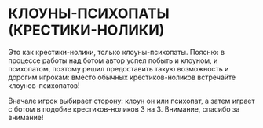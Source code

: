 # КЛОУНЫ-ПСИХОПАТЫ (КРЕСТИКИ-НОЛИКИ)

Это как крестики-нолики, только клоуны-психопаты. Поясню: в процессе работы над ботом автор успел побыть и клоуном, и психопатом, поэтому решил предоставить такую возможность и дорогим игрокам: вместо обычных крестиков-ноликов встречайте клоунов-психопатов!

Вначале игрок выбирает сторону: клоун он или психопат, а затем играет с ботом в подобие крестиков-ноликов 3 на 3. Внимание, спасибо за внимание!
